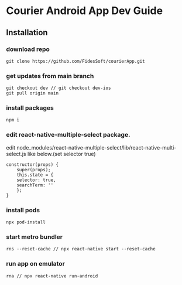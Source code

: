 <!--
 * @Author: @vedatbozkurt
 * @Email: info@wedat.org
 * @Date: 2021-04-10 14:35:58
 * @LastEditors: @vedatbozkurt
 * @LastEditTime: 2021-04-10 14:43:13
-->
# Courier Android App Dev Guide

## Installation

### download repo
```
git clone https://github.com/FidesSoft/courierApp.git
```

### get updates from main branch
```
git checkout dev // git checkout dev-ios 
git pull origin main
```

### install packages


```
npm i
```


### edit react-native-multiple-select package.

edit node_modules/react-native-multiple-select/lib/react-native-multi-select.js like below.(set selector true)

```
constructor(props) { 
    super(props); 
    this.state = { 
    selector: true, 
    searchTerm: '' 
    }; 
}

```

### install pods

```
npx pod-install
```

### start metro bundler

```
rns --reset-cache // npx react-native start --reset-cache
```


### run app on emulator

```
rna // npx react-native run-android
